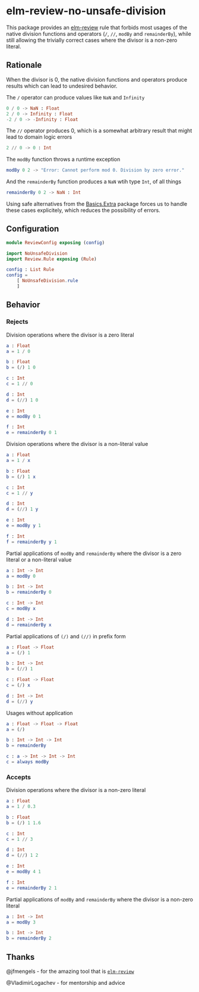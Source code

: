 # elm-review-no-unsafe-division

This package provides an [elm-review](https://package.elm-lang.org/packages/jfmengels/elm-review/latest/) rule that forbids most usages of the native division functions and operators (`/`, `//`, `modBy` and `remainderBy`), while still allowing the trivially correct cases where the divisor is a non-zero literal.

## Rationale

When the divisor is 0, the native division functions and operators produce results which can lead to undesired behavior.

The `/` operator can produce values like `NaN` and `Infinity`

```elm
0 / 0 -> NaN : Float
2 / 0 -> Infinity : Float
-2 / 0 -> -Infinity : Float
```

The `//` operator produces 0, which is a somewhat arbitrary result that might lead to domain logic errors

```elm
2 // 0 -> 0 : Int
```

The `modBy` function throws a runtime exception

```elm
modBy 0 2 -> "Error: Cannot perform mod 0. Division by zero error."
```

And the `remainderBy` function produces a `NaN` wtih type `Int`, of all things

```elm
remainderBy 0 2 -> NaN : Int
```

Using safe alternatives from the [Basics.Extra](https://package.elm-lang.org/packages/elm-community/basics-extra) package forces us to handle these cases explicitely, which reduces the possibility of errors.

## Configuration

```elm
module ReviewConfig exposing (config)

import NoUnsafeDivision
import Review.Rule exposing (Rule)

config : List Rule
config =
    [ NoUnsafeDivision.rule
    ]
```

## Behavior

### Rejects

Division operations where the divisor is a zero literal

```elm
a : Float
a = 1 / 0

b : Float
b = (/) 1 0

c : Int
c = 1 // 0

d : Int
d = (//) 1 0

e : Int
e = modBy 0 1

f : Int
e = remainderBy 0 1
```

Division operations where the divisor is a non-literal value

```elm
a : Float
a = 1 / x

b : Float
b = (/) 1 x

c : Int
c = 1 // y

d : Int
d = (//) 1 y

e : Int
e = modBy y 1

f : Int
f = remainderBy y 1
```

Partial applications of `modBy` and `remainderBy` where the divisor is a zero literal or a non-literal value

```elm
a : Int -> Int
a = modBy 0

b : Int -> Int
b = remainderBy 0

c : Int -> Int
c = modBy x

d : Int -> Int
d = remainderBy x
```

Partial applications of `(/)` and `(//)` in prefix form

```elm
a : Float -> Float
a = (/) 1

b : Int -> Int
b = (//) 1

c : Float -> Float
c = (/) x

d : Int -> Int
d = (//) y
```

Usages without application

```elm
a : Float -> Float -> Float
a = (/)

b : Int -> Int -> Int
b = remainderBy

c : a -> Int -> Int -> Int
c = always modBy
```

### Accepts

Division operations where the divisor is a non-zero literal

```elm
a : Float
a = 1 / 0.3

b : Float
b = (/) 1 1.6

c : Int
c = 1 // 3

d : Int
d = (//) 1 2

e : Int
e = modBy 4 1

f : Int
e = remainderBy 2 1
```

Partial applications of `modBy` and `remainderBy` where the divisor is a non-zero literal

```elm
a : Int -> Int
a = modBy 3

b : Int -> Int
b = remainderBy 2
```

## Thanks

@jfmengels - for the amazing tool that is [`elm-review`](https://package.elm-lang.org/packages/jfmengels/elm-review/latest/)

@VladimirLogachev - for mentorship and advice
